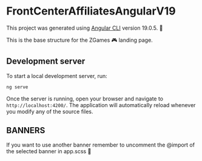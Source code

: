 # FrontCenterAffiliatesAngularV19

This project was generated using [Angular CLI](https://github.com/angular/angular-cli) version 19.0.5. 🚀

This is the base structure for the ZGames 🎮 landing page.

## Development server

To start a local development server, run:

```bash
ng serve
```

Once the server is running, open your browser and navigate to `http://localhost:4200/`. The application will automatically reload whenever you modify any of the source files.

## BANNERS

If you want to use another banner remember to uncomment the @import of the selected banner in app.scss 🚀

